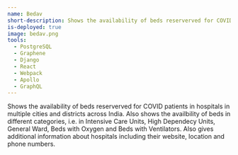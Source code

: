 ```yaml
---
name: Bedav
short-description: Shows the availability of beds reserverved for COVID patients in hospitals in multiple cities and districts across India.
is-deployed: true
image: bedav.png
tools:
  - PostgreSQL
  - Graphene
  - Django
  - React
  - Webpack
  - Apollo
  - GraphQL
---
```


Shows the availability of beds reserverved for COVID patients in hospitals in multiple cities and districts across India. Also shows the availbility of beds in different categories, i.e. in Intensive Care Units, High Dependecy Units, General Ward, Beds with Oxygen and Beds with Ventilators. Also gives additional information about hospitals including their website, location and phone numbers.
